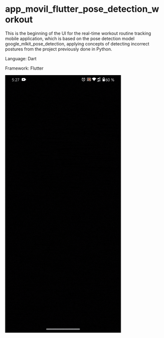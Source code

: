 # app_movil_flutter_pose_detection_workout

This is the beginning of the UI for the real-time workout routine tracking mobile application, which is based on the pose detection model google_mlkit_pose_detection, applying concepts of detecting incorrect postures from the project previously done in Python.

Language: Dart

Framework: Flutter

![Result](https://github.com/Cristhian-Leon1/app_movil_flutter_pose_detection_workout/blob/main/app_muestra.gif)

